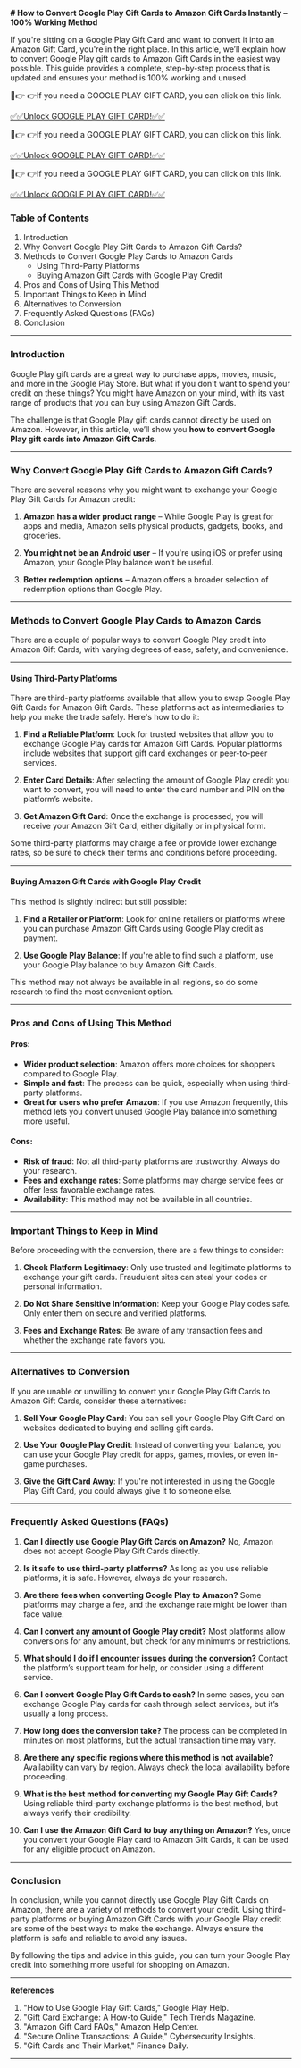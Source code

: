 **# How to Convert Google Play Gift Cards to Amazon Gift Cards Instantly – 100% Working Method**

If you're sitting on a Google Play Gift Card and want to convert it into an Amazon Gift Card, you're in the right place. In this article, we’ll explain how to convert Google Play gift cards to Amazon Gift Cards in the easiest way possible. This guide provides a complete, step-by-step process that is updated and ensures your method is 100% working and unused.

🔴👉 👉If you need a GOOGLE PLAY GIFT CARD, you can click on this link.

[✅✅Unlock GOOGLE PLAY GIFT CARD!✅✅](https://therewardgate.com/googleplaygiftcard/)

🔴👉 👉If you need a GOOGLE PLAY GIFT CARD, you can click on this link.

[✅✅Unlock GOOGLE PLAY GIFT CARD!✅✅](https://therewardgate.com/googleplaygiftcard/)

🔴👉 👉If you need a GOOGLE PLAY GIFT CARD, you can click on this link.

[✅✅Unlock GOOGLE PLAY GIFT CARD!✅✅](https://therewardgate.com/googleplaygiftcard/)


### Table of Contents

1. Introduction
2. Why Convert Google Play Gift Cards to Amazon Gift Cards?
3. Methods to Convert Google Play Cards to Amazon Cards
   - Using Third-Party Platforms
   - Buying Amazon Gift Cards with Google Play Credit
4. Pros and Cons of Using This Method
5. Important Things to Keep in Mind
6. Alternatives to Conversion
7. Frequently Asked Questions (FAQs)
8. Conclusion

---

### **Introduction**

Google Play gift cards are a great way to purchase apps, movies, music, and more in the Google Play Store. But what if you don't want to spend your credit on these things? You might have Amazon on your mind, with its vast range of products that you can buy using Amazon Gift Cards. 

The challenge is that Google Play gift cards cannot directly be used on Amazon. However, in this article, we’ll show you **how to convert Google Play gift cards into Amazon Gift Cards**.

---

### **Why Convert Google Play Gift Cards to Amazon Gift Cards?**

There are several reasons why you might want to exchange your Google Play Gift Cards for Amazon credit:

1. **Amazon has a wider product range** – While Google Play is great for apps and media, Amazon sells physical products, gadgets, books, and groceries.
   
2. **You might not be an Android user** – If you're using iOS or prefer using Amazon, your Google Play balance won’t be useful.

3. **Better redemption options** – Amazon offers a broader selection of redemption options than Google Play.

---

### **Methods to Convert Google Play Cards to Amazon Cards**

There are a couple of popular ways to convert Google Play credit into Amazon Gift Cards, with varying degrees of ease, safety, and convenience. 

---

#### **Using Third-Party Platforms**

There are third-party platforms available that allow you to swap Google Play Gift Cards for Amazon Gift Cards. These platforms act as intermediaries to help you make the trade safely. Here's how to do it:

1. **Find a Reliable Platform**: Look for trusted websites that allow you to exchange Google Play cards for Amazon Gift Cards. Popular platforms include websites that support gift card exchanges or peer-to-peer services.
   
2. **Enter Card Details**: After selecting the amount of Google Play credit you want to convert, you will need to enter the card number and PIN on the platform’s website.

3. **Get Amazon Gift Card**: Once the exchange is processed, you will receive your Amazon Gift Card, either digitally or in physical form.

Some third-party platforms may charge a fee or provide lower exchange rates, so be sure to check their terms and conditions before proceeding.

---

#### **Buying Amazon Gift Cards with Google Play Credit**

This method is slightly indirect but still possible:

1. **Find a Retailer or Platform**: Look for online retailers or platforms where you can purchase Amazon Gift Cards using Google Play credit as payment.

2. **Use Google Play Balance**: If you're able to find such a platform, use your Google Play balance to buy Amazon Gift Cards.

This method may not always be available in all regions, so do some research to find the most convenient option.

---

### **Pros and Cons of Using This Method**

#### **Pros**:

- **Wider product selection**: Amazon offers more choices for shoppers compared to Google Play.
- **Simple and fast**: The process can be quick, especially when using third-party platforms.
- **Great for users who prefer Amazon**: If you use Amazon frequently, this method lets you convert unused Google Play balance into something more useful.

#### **Cons**:

- **Risk of fraud**: Not all third-party platforms are trustworthy. Always do your research.
- **Fees and exchange rates**: Some platforms may charge service fees or offer less favorable exchange rates.
- **Availability**: This method may not be available in all countries.

---

### **Important Things to Keep in Mind**

Before proceeding with the conversion, there are a few things to consider:

1. **Check Platform Legitimacy**: Only use trusted and legitimate platforms to exchange your gift cards. Fraudulent sites can steal your codes or personal information.
   
2. **Do Not Share Sensitive Information**: Keep your Google Play codes safe. Only enter them on secure and verified platforms.

3. **Fees and Exchange Rates**: Be aware of any transaction fees and whether the exchange rate favors you.

---

### **Alternatives to Conversion**

If you are unable or unwilling to convert your Google Play Gift Cards to Amazon Gift Cards, consider these alternatives:

1. **Sell Your Google Play Card**: You can sell your Google Play Gift Card on websites dedicated to buying and selling gift cards.
   
2. **Use Your Google Play Credit**: Instead of converting your balance, you can use your Google Play credit for apps, games, movies, or even in-game purchases.

3. **Give the Gift Card Away**: If you're not interested in using the Google Play Gift Card, you could always give it to someone else.

---

### **Frequently Asked Questions (FAQs)**

1. **Can I directly use Google Play Gift Cards on Amazon?**
   No, Amazon does not accept Google Play Gift Cards directly.

2. **Is it safe to use third-party platforms?**
   As long as you use reliable platforms, it is safe. However, always do your research.

3. **Are there fees when converting Google Play to Amazon?**
   Some platforms may charge a fee, and the exchange rate might be lower than face value.

4. **Can I convert any amount of Google Play credit?**
   Most platforms allow conversions for any amount, but check for any minimums or restrictions.

5. **What should I do if I encounter issues during the conversion?**
   Contact the platform’s support team for help, or consider using a different service.

6. **Can I convert Google Play Gift Cards to cash?**
   In some cases, you can exchange Google Play cards for cash through select services, but it’s usually a long process.

7. **How long does the conversion take?**
   The process can be completed in minutes on most platforms, but the actual transaction time may vary.

8. **Are there any specific regions where this method is not available?**
   Availability can vary by region. Always check the local availability before proceeding.

9. **What is the best method for converting my Google Play Gift Cards?**
   Using reliable third-party exchange platforms is the best method, but always verify their credibility.

10. **Can I use the Amazon Gift Card to buy anything on Amazon?**
   Yes, once you convert your Google Play card to Amazon Gift Cards, it can be used for any eligible product on Amazon.

---

### **Conclusion**

In conclusion, while you cannot directly use Google Play Gift Cards on Amazon, there are a variety of methods to convert your credit. Using third-party platforms or buying Amazon Gift Cards with your Google Play credit are some of the best ways to make the exchange. Always ensure the platform is safe and reliable to avoid any issues. 

By following the tips and advice in this guide, you can turn your Google Play credit into something more useful for shopping on Amazon.

---

**References**  
1. "How to Use Google Play Gift Cards," Google Play Help.  
2. "Gift Card Exchange: A How-to Guide," Tech Trends Magazine.  
3. "Amazon Gift Card FAQs," Amazon Help Center.  
4. "Secure Online Transactions: A Guide," Cybersecurity Insights.  
5. "Gift Cards and Their Market," Finance Daily.  

--- 
